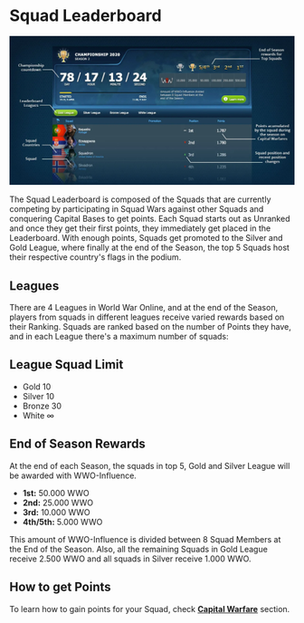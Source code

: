 # Squad Leaderboard

![Squad Leaderboard](images/header_capital_warfare.webp "Squad Leaderboard")

The Squad Leaderboard is composed of the Squads that are currently competing by participating in
Squad Wars against other Squads and conquering Capital Bases to get points. Each Squad starts out as
Unranked and once they get their first points, they immediately get placed in the Leaderboard. With
enough points, Squads get promoted to the Silver and Gold League, where finally at the end of the
Season, the top 5 Squads host their respective country's flags in the podium.

## Leagues

There are 4 Leagues in World War Online, and at the end of the Season, players from squads in
different leagues receive varied rewards based on their Ranking. Squads are ranked based on the
number of Points they have, and in each League there's a maximum number of squads:

## League Squad Limit

-   Gold 10
-   Silver 10
-   Bronze 30
-   White ∞

## End of Season Rewards

At the end of each Season, the squads in top 5, Gold and Silver League will be awarded with
WWO-Influence.

-   **1st:** 50.000 WWO
-   **2nd:** 25.000 WWO
-   **3rd:** 10.000 WWO
-   **4th/5th:** 5.000 WWO

This amount of WWO-Influence is divided between 8 Squad Members at the End of the Season. Also, all
the remaining Squads in Gold League receive 2.500 WWO and all squads in Silver receive 1.000 WWO.

## How to get Points

To learn how to gain points for your Squad, check [**Capital Warfare**](capital-warfare.md) section.

